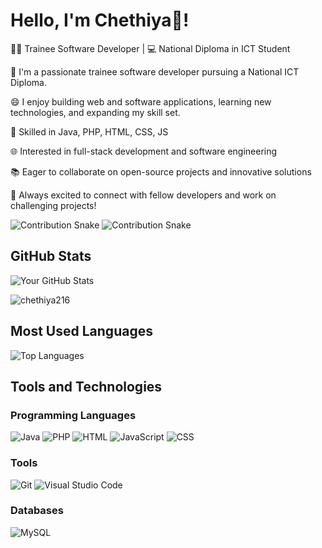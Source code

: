 # Hello, I'm Chethiya👋!

👨‍💻 Trainee Software Developer | 💻 National Diploma in ICT Student

🌱 I'm a passionate trainee software developer pursuing a National ICT Diploma. 

😄 I enjoy building web and software applications, learning new technologies, and expanding my skill set.

🔧 Skilled in Java, PHP, HTML, CSS, JS

🌐 Interested in full-stack development and software engineering

📚 Eager to collaborate on open-source projects and innovative solutions

👯 Always excited to connect with fellow developers and work on challenging projects!

![Contribution Snake](https://raw.githubusercontent.com/chethiya216/chethiya216/output/dist/github-contribution-grid-snake.gif)
![Contribution Snake](https://raw.githubusercontent.com/chethiya216/chethiya216/output/dist/github-contribution-grid-snake-dark.svg)


## GitHub Stats

![Your GitHub Stats](https://github-readme-stats.vercel.app/api?username=chethiya216&show_icons=true&theme=radical)
<p><img src="https://github-readme-streak-stats.herokuapp.com/?user=chethiya216&theme=material-palenight&hide_border=false" alt="chethiya216" /></p>


## Most Used Languages

![Top Languages](https://github-readme-stats.vercel.app/api/top-langs/?username=chethiya216&theme=radical&layout=compact)

## Tools and Technologies

### Programming Languages

![Java](https://img.shields.io/badge/Java-007396?style=flat&logo=java&logoColor=white)
![PHP](https://img.shields.io/badge/PHP-777BB4?style=flat&logo=php&logoColor=white)
![HTML](https://img.shields.io/badge/HTML5-E34F26?style=flat&logo=html5&logoColor=white)
![JavaScript](https://img.shields.io/badge/JavaScript-F7DF1E?style=flat&logo=javascript&logoColor=black)
![CSS](https://img.shields.io/badge/CSS3-1572B6?style=flat&logo=css3&logoColor=white)


### Tools
![Git](https://img.shields.io/badge/Git-F05032?style=flat&logo=git&logoColor=white)
![Visual Studio Code](https://img.shields.io/badge/Visual%20Studio%20Code-007ACC?style=flat&logo=visual-studio-code&logoColor=white)

### Databases
![MySQL](https://img.shields.io/badge/MySQL-005C5F?style=flat&logo=mysql&logoColor=white)

<!--
**chethiya216/chethiya216** is a ✨ _special_ ✨ repository because its `README.md` (this file) appears on your GitHub profile.

Here are some ideas to get you started:

- 🔭 I’m currently working on ...
- 🌱 I’m currently learning ...
- 👯 I’m looking to collaborate on ...
- 🤔 I’m looking for help with ...
- 💬 Ask me about ...
- 📫 How to reach me: ...
- 😄 Pronouns: ...
- ⚡ Fun fact: ...
- [LinkedIn](www.linkedin.com/in/chethiya-lakshan-47a16a1b6)
-->



